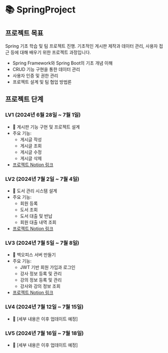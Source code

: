 # 📚 SpringProject

## 프로젝트 목표
Spring 기초 학습 및 팀 프로젝트 진행. 기초적인 게시판 제작과 데이터 관리, 사용자 접근 등에 대해 배우기 위한 프로젝트 과정입니다. 
- Spring Framework와 Spring Boot의 기초 개념 이해
- CRUD 기능 구현을 통한 데이터 관리
- 사용자 인증 및 권한 관리
- 프로젝트 설계 및 팀 협업 방법론

## 프로젝트 단계

### LV1 (2024년 6월 28일 ~ 7월 1일)
- 📝 게시판 기능 구현 및 프로젝트 설계
- 주요 기능:
  - 게시글 작성
  - 게시글 조회
  - 게시글 수정
  - 게시글 삭제
- [프로젝트 Notion 링크](https://leather-pixie-4bc.notion.site/Spring-LV1-d50c9e598ee14c51b5efc0a5e74de0a8)

### LV2 (2024년 7월 2일 ~ 7월 4일)
- 📝 도서 관리 시스템 설계
- 주요 기능:
  - 회원 등록
  - 도서 조회
  - 도서 대출 및 반납
  - 회원 대출 내역 조회
- [프로젝트 Notion 링크](https://leather-pixie-4bc.notion.site/Spring-LV2-383a6ae181f94442bd4d69afda41ba71?pvs=4)

### LV3 (2024년 7월 5일 ~ 7월 8일)
- 📝 백오피스 서버 만들기
- 주요 기능:
  - JWT 기반 회원 가입과 로그인
  - 강사 정보 등록 및 관리
  - 강의 정보 등록 및 관리
  - 강사와 강의 정보 조회
- [프로젝트 Notion 링크](https://leather-pixie-4bc.notion.site/Spring-LV3-7e5de2ef007e4d1bb7c44536e351929c)

### LV4 (2024년 7월 12일 ~ 7월 15일)
- 🚀 [세부 내용은 이후 업데이트 예정]

### LV5 (2024년 7월 16일 ~ 7월 18일)
- 🚀 [세부 내용은 이후 업데이트 예정]



